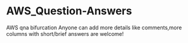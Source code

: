# AWS_Question-Answers
AWS qna bifurcation
Anyone can add more details like comments,more columns with short/brief answers are welcome!
